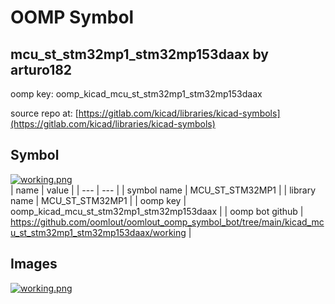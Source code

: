# OOMP Symbol  
## mcu_st_stm32mp1_stm32mp153daax  by arturo182  
  
oomp key: oomp_kicad_mcu_st_stm32mp1_stm32mp153daax  
  
source repo at: [https://gitlab.com/kicad/libraries/kicad-symbols](https://gitlab.com/kicad/libraries/kicad-symbols)  
## Symbol  
  
[![working.png](working_600.png)](working.png)  
| name | value | 
| --- | --- | 
| symbol name | MCU_ST_STM32MP1 | 
| library name | MCU_ST_STM32MP1 | 
| oomp key | oomp_kicad_mcu_st_stm32mp1_stm32mp153daax | 
| oomp bot github | https://github.com/oomlout/oomlout_oomp_symbol_bot/tree/main/kicad_mcu_st_stm32mp1_stm32mp153daax/working | 
## Images  
  
[![working.png](working_140.png)](working.png)  

